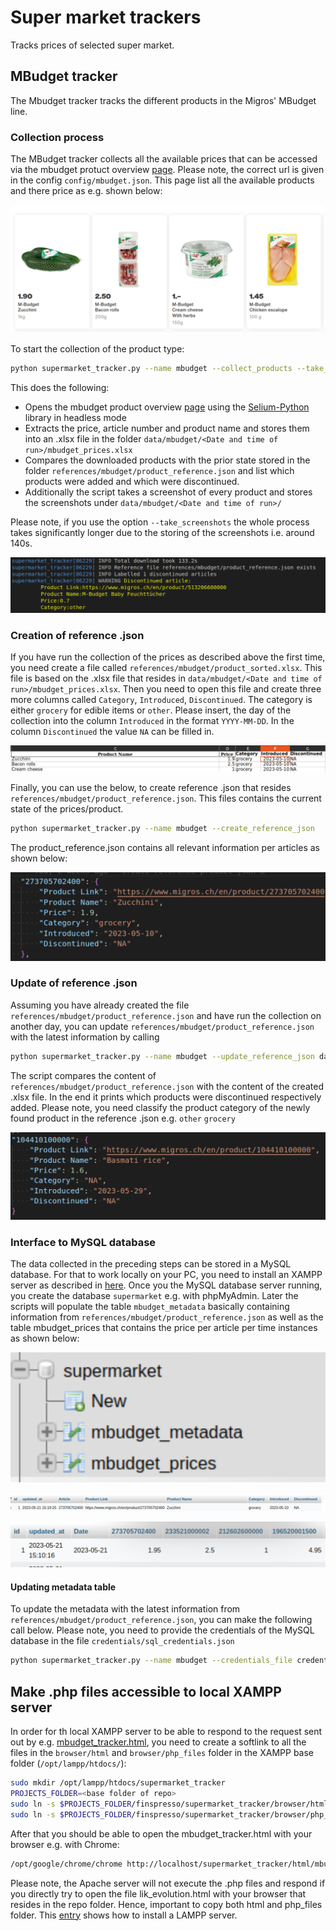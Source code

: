 # Super market trackers

Tracks prices of selected super market.

## MBudget tracker

The Mbudget tracker tracks the different products in the Migros' MBudget line.

### Collection process

The MBudget tracker collects all the available prices that can be accessed via the mbudget protuct overview [page](https://www.migros.ch/en/brand/m-budget). Please note, the correct url is given in the config `config/mbudget.json`. This page list all the available products and there price as e.g. shown below:

![mbudget_base](images/mbudget_base.png)

To start the collection of the product type:

```sh
python supermarket_tracker.py --name mbudget --collect_products --take_screenshots
```

This does the following:

- Opens the mbudget product overview [page](https://www.migros.ch/en/brand/m-budget) using the [Selium-Python](https://selenium-python.readthedocs.io/) library in headless mode
- Extracts the price, article number and product name and stores them into an .xlsx file in the folder `data/mbudget/<Date and time of run>/mbudget_prices.xlsx`
- Compares the downloaded products with the prior state stored in the folder `references/mbudget/product_reference.json` and list which products were added and which were discontinued.
- Additionally the script takes a screenshot of every product and stores the screenshots under `data/mbudget/<Date and time of run>/`

Please note, if you use the option `--take_screenshots` the whole process takes significantly longer due to the storing of the screenshots i.e. around 140s.

![collect](images/collect.png)

### Creation of reference .json

If you have run the collection of the prices as described above the first time, you need create a file called `references/mbudget/product_sorted.xlsx`. This file is based on the .xlsx file that resides in `data/mbudget/<Date and time of run>/mbudget_prices.xlsx`. Then you need to open this file and create three more columns called `Category`, `Introduced`, `Discontinued`. The category is either `grocery` for edible items or `other`. Please insert, the day of the collection into the column `Introduced` in the format `YYYY-MM-DD`. In the column `Discontinued` the value `NA` can be filled in.

![product_sorted](images/product_sorted.png)

Finally, you can use the below, to create reference .json that resides `references/mbudget/product_reference.json`. This files contains the current state of the prices/product.

```sh
python supermarket_tracker.py --name mbudget --create_reference_json
```

The product_reference.json contains all relevant information per articles as shown below:

![product_reference_json](images/product_reference_json.png)

### Update of reference .json

Assuming you have already created the file `references/mbudget/product_reference.json` and have run the collection on another day, you can update `references/mbudget/product_reference.json` with the latest information by calling

```sh
python supermarket_tracker.py --name mbudget --update_reference_json data/mbudget/<Date and time of run>/mbudget_prices.xlsx
```

The script compares the content of `references/mbudget/product_reference.json` with the content of the created .xlsx file. In the end it prints which products were discontinued respectively added. Please note, you need classify the product category of the newly found product in the reference .json e.g. `other` `grocery`

![basmati2](images/basmati_rice2.png)

### Interface to MySQL database

The data collected in the preceding steps can be stored in a MySQL database. For that to work locally on your PC, you need to install an XAMPP server as described in [here](https://github.com/finspresso/finspresso/tree/master/inflation#intall-xampp-server). Once you the MySQL database server running, you create the database `supermarket` e.g. with phpMyAdmin. Later the scripts will populate the table `mbudget_metadata` basically containing information from `references/mbudget/product_reference.json` as well as the table mbudget_prices that contains the price per article per time instances as shown below:

![supermarket_db](images/supermarket_db.png)

![mbudget_metadata](images/mbudget_metadata.png)

![mbudget_prices](images/mbudget_prices.png)

#### Updating metadata table

To update the metadata with the latest information from `references/mbudget/product_reference.json`, you can make the following call below. Please note, you need to provide the credentials of the MySQL database in the file `credentials/sql_credentials.json`

```sh
python supermarket_tracker.py --name mbudget --credentials_file credentials/sql_credentials.json --update_metadata_table
```

## Make .php files accessible to local XAMPP server

In order for th local XAMPP server to be able to respond to the request sent out by e.g. [mbudget_tracker.html](browser/html/mbudget_tracker.html), you need to create a softlink to all the files in the `browser/html` and `browser/php_files` folder in the XAMPP base folder (`/opt/lampp/htdocs/`):

```sh
sudo mkdir /opt/lampp/htdocs/supermarket_tracker
PROJECTS_FOLDER=<base folder of repo>
sudo ln -s $PROJECTS_FOLDER/finspresso/supermarket_tracker/browser/html /opt/lampp/htdocs/supermarket_tracker/html
sudo ln -s $PROJECTS_FOLDER/finspresso/supermarket_tracker/browser/php_files /opt/lampp/htdocs/supermarket_tracker/php_files
```

After that you should be able to open the mbudget_tracker.html with your browser e.g. with Chrome:

```sh
/opt/google/chrome/chrome http://localhost/supermarket_tracker/html/mbudget_tracker.html
```

Please note, the Apache server will not execute the .php files and respond if you directly try to open the file lik_evolution.html with your browser that resides in the repo folder. Hence, important to copy both html and php_files folder. This [entry](https://github.com/finspresso/finspresso/tree/master/inflation#intall-xampp-server) shows how to install a LAMPP server.
